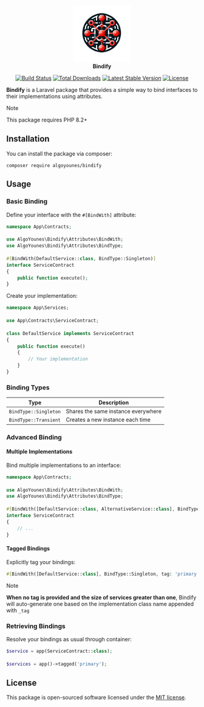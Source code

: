<p align="center">
<img width="150" height="150" src="assets/logo.png" alt="Bindify Logo"/>
<br><b>Bindify</b>
</p>
<p align="center">
<a href="https://github.com/algoyounes/bindify/actions"><img src="https://github.com/algoyounes/bindify/actions/workflows/unit-tests.yml/badge.svg" alt="Build Status"></a>
<a href="https://packagist.org/packages/algoyounes/bindify"><img src="https://img.shields.io/packagist/dt/algoyounes/bindify" alt="Total Downloads"></a>
<a href="https://packagist.org/packages/algoyounes/bindify"><img src="https://img.shields.io/packagist/v/algoyounes/bindify" alt="Latest Stable Version"></a>
<a href="https://packagist.org/packages/algoyounes/bindify"><img src="https://img.shields.io/packagist/l/algoyounes/bindify" alt="License"></a>
</p>

**Bindify** is a Laravel package that provides a simple way to bind interfaces to their implementations using attributes.

> [!NOTE]
> This package requires PHP 8.2+

## Installation

You can install the package via composer:

```
composer require algoyounes/bindify
```

## Usage

### Basic Binding

Define your interface with the `#[BindWith]` attribute:

```php
namespace App\Contracts;

use AlgoYounes\Bindify\Attributes\BindWith;
use AlgoYounes\Bindify\Attributes\BindType;

#[BindWith(DefaultService::class, BindType::Singleton)]
interface ServiceContract
{
    public function execute();
}
```

Create your implementation:

```php
namespace App\Services;

use App\Contracts\ServiceContract;

class DefaultService implements ServiceContract
{
    public function execute()
    {
        // Your implementation
    }
}
```

### Binding Types

| Type                  | Description                         |
|-----------------------|-------------------------------------|
| `BindType::Singleton` | Shares the same instance everywhere |
| `BindType::Transient` | Creates a new instance each time    |

### Advanced Binding

#### Multiple Implementations

Bind multiple implementations to an interface:

```php
namespace App\Contracts;

use AlgoYounes\Bindify\Attributes\BindWith;
use AlgoYounes\Bindify\Attributes\BindType;

#[BindWith([DefaultService::class, AlternativeService::class], BindType::Singleton)]
interface ServiceContract
{
    // ...
}
```

#### Tagged Bindings

Explicitly tag your bindings:

```php
#[BindWith([DefaultService::class], BindType::Singleton, tag: 'primary')]
```

> [!NOTE]
> **When no tag is provided and the size of services greater than one**, Bindify will auto-generate one based on the implementation class name appended with `_tag`
>

### Retrieving Bindings

Resolve your bindings as usual through container:

```php
$service = app(ServiceContract::class);

$services = app()->tagged('primary');
```

## License

This package is open-sourced software licensed under the [MIT license](LICENSE).
